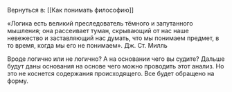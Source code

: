 Вернуться в: [[Как понимать философию]]

«Логика есть великий преследователь тёмного и запутанного мышления; она рассеивает туман, скрывающий от нас наше невежество и заставляющий нас думать, что мы понимаем предмет, в то время, когда мы его не понимаем». Дж. Ст. Милль

Вроде логично или не логично? А на основании чего вы судите?
Дальше будут даны основания на основе чего можно проводить этот анализ.
Но это не коснется содержания происходящего. Все будет обращено на форму.
